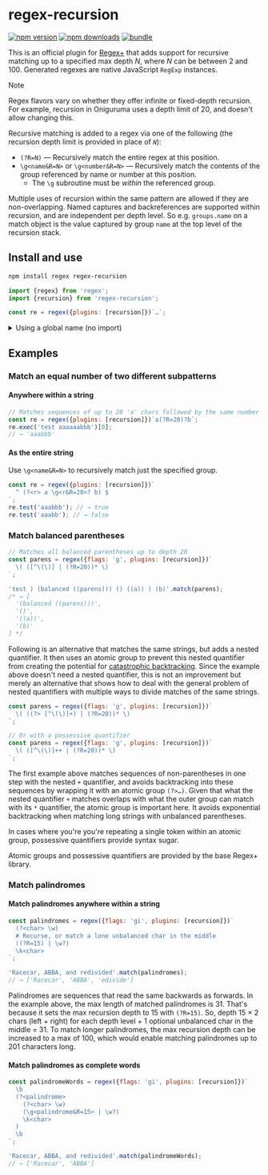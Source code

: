 # regex-recursion

[![npm version][npm-version-src]][npm-version-href]
[![npm downloads][npm-downloads-src]][npm-downloads-href]
[![bundle][bundle-src]][bundle-href]

This is an official plugin for [Regex+](https://github.com/slevithan/regex) that adds support for recursive matching up to a specified max depth *N*, where *N* can be between 2 and 100. Generated regexes are native JavaScript `RegExp` instances.

> [!NOTE]
> Regex flavors vary on whether they offer infinite or fixed-depth recursion. For example, recursion in Oniguruma uses a depth limit of 20, and doesn't allow changing this.

Recursive matching is added to a regex via one of the following (the recursion depth limit is provided in place of *`N`*):

- `(?R=N)` — Recursively match the entire regex at this position.
- `\g<name&R=N>` or `\g<number&R=N>` — Recursively match the contents of the group referenced by name or number at this position.
  - The `\g` subroutine must be *within* the referenced group.

Multiple uses of recursion within the same pattern are allowed if they are non-overlapping. Named captures and backreferences are supported within recursion, and are independent per depth level. So e.g. `groups.name` on a match object is the value captured by group `name` at the top level of the recursion stack.

## Install and use

```sh
npm install regex regex-recursion
```

```js
import {regex} from 'regex';
import {recursion} from 'regex-recursion';

const re = regex({plugins: [recursion]})`…`;
```

<details>
  <summary>Using a global name (no import)</summary>

```html
<script src="https://cdn.jsdelivr.net/npm/regex@6.0.0/dist/regex.min.js"></script>
<script src="https://cdn.jsdelivr.net/npm/regex-recursion@6.0.0/dist/regex-recursion.min.js"></script>
<script>
  const {regex} = Regex;
  const {recursion} = Regex.plugins;

  const re = regex({plugins: [recursion]})`…`;
</script>
```
</details>

## Examples

### Match an equal number of two different subpatterns

#### Anywhere within a string

```js
// Matches sequences of up to 20 'a' chars followed by the same number of 'b'
const re = regex({plugins: [recursion]})`a(?R=20)?b`;
re.exec('test aaaaaabbb')[0];
// → 'aaabbb'
```

#### As the entire string

Use `\g<name&R=N>` to recursively match just the specified group.

```js
const re = regex({plugins: [recursion]})`
  ^ (?<r> a \g<r&R=20>? b) $
`;
re.test('aaabbb'); // → true
re.test('aaabb'); // → false
```

### Match balanced parentheses

```js
// Matches all balanced parentheses up to depth 20
const parens = regex({flags: 'g', plugins: [recursion]})`
  \( ([^\(\)] | (?R=20))* \)
`;

'test ) (balanced ((parens))) () ((a)) ( (b)'.match(parens);
/* → [
  '(balanced ((parens)))',
  '()',
  '((a))',
  '(b)'
] */
```

Following is an alternative that matches the same strings, but adds a nested quantifier. It then uses an atomic group to prevent this nested quantifier from creating the potential for [catastrophic backtracking](https://www.regular-expressions.info/catastrophic.html). Since the example above doesn't need a nested quantifier, this is not an improvement but merely an alternative that shows how to deal with the general problem of nested quantifiers with multiple ways to divide matches of the same strings.

```js
const parens = regex({flags: 'g', plugins: [recursion]})`
  \( ((?> [^\(\)]+) | (?R=20))* \)
`;

// Or with a possessive quantifier
const parens = regex({flags: 'g', plugins: [recursion]})`
  \( ([^\(\)]++ | (?R=20))* \)
`;
```

The first example above matches sequences of non-parentheses in one step with the nested `+` quantifier, and avoids backtracking into these sequences by wrapping it with an atomic group `(?>…)`. Given that what the nested quantifier `+` matches overlaps with what the outer group can match with its `*` quantifier, the atomic group is important here. It avoids exponential backtracking when matching long strings with unbalanced parentheses.

In cases where you're you're repeating a single token within an atomic group, possessive quantifiers provide syntax sugar.

Atomic groups and possessive quantifiers are provided by the base Regex+ library.

### Match palindromes

#### Match palindromes anywhere within a string

```js
const palindromes = regex({flags: 'gi', plugins: [recursion]})`
  (?<char> \w)
  # Recurse, or match a lone unbalanced char in the middle
  ((?R=15) | \w?)
  \k<char>
`;

'Racecar, ABBA, and redivided'.match(palindromes);
// → ['Racecar', 'ABBA', 'edivide']
```

Palindromes are sequences that read the same backwards as forwards. In the example above, the max length of matched palindromes is 31. That's because it sets the max recursion depth to 15 with `(?R=15)`. So, depth 15 × 2 chars (left + right) for each depth level + 1 optional unbalanced char in the middle = 31. To match longer palindromes, the max recursion depth can be increased to a max of 100, which would enable matching palindromes up to 201 characters long.

#### Match palindromes as complete words

```js
const palindromeWords = regex({flags: 'gi', plugins: [recursion]})`
  \b
  (?<palindrome>
    (?<char> \w)
    (\g<palindrome&R=15> | \w?)
    \k<char>
  )
  \b
`;

'Racecar, ABBA, and redivided'.match(palindromeWords);
// → ['Racecar', 'ABBA']
```

<!-- Badges -->

[npm-version-src]: https://img.shields.io/npm/v/regex-recursion?color=78C372
[npm-version-href]: https://npmjs.com/package/regex-recursion
[npm-downloads-src]: https://img.shields.io/npm/dm/regex-recursion?color=78C372
[npm-downloads-href]: https://npmjs.com/package/regex-recursion
[bundle-src]: https://img.shields.io/bundlejs/size/regex-recursion?color=78C372&label=minzip
[bundle-href]: https://bundlejs.com/?q=regex-recursion&treeshake=[*]
